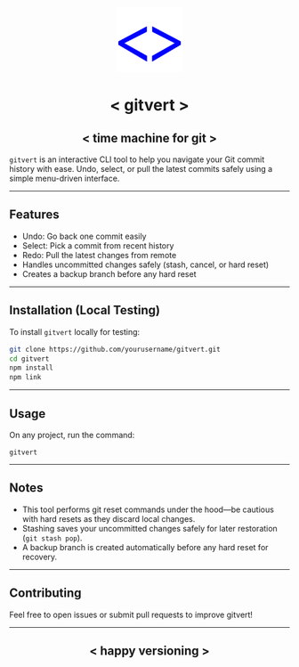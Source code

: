 <p align="center">
  <img src="/gitvert.png" alt="gitvert logo" width="120" />
</p>

<h1 align="center">&lt; gitvert &gt;</h1>

<h2 align="center">&lt; time machine for git &gt;</h2>

`gitvert` is an interactive CLI tool to help you navigate your Git commit history with ease. Undo, select, or pull the latest commits safely using a simple menu-driven interface.

---

## Features

- Undo: Go back one commit easily  
- Select: Pick a commit from recent history  
- Redo: Pull the latest changes from remote  
- Handles uncommitted changes safely (stash, cancel, or hard reset)  
- Creates a backup branch before any hard reset  

---

## Installation (Local Testing)

To install `gitvert` locally for testing:

```bash
git clone https://github.com/yourusername/gitvert.git
cd gitvert
npm install
npm link
```

---

## Usage

On any project, run the command:

```
gitvert
```

---

## Notes
- This tool performs git reset commands under the hood—be cautious with hard resets as they discard local changes.
- Stashing saves your uncommitted changes safely for later restoration (`git stash pop`).
- A backup branch is created automatically before any hard reset for recovery.

---

## Contributing

Feel free to open issues or submit pull requests to improve gitvert!

---

<h2 align="center">&lt; happy versioning &gt;</h2>
